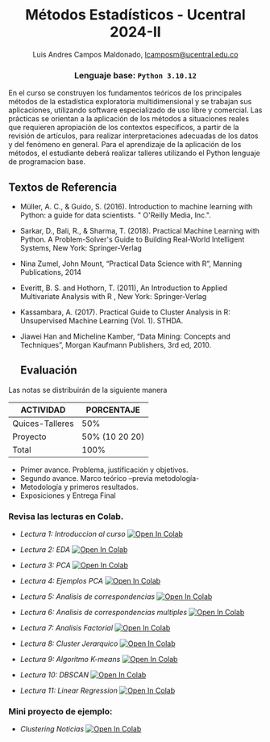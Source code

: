 
<div align='center'>
  
 # **Métodos Estadísticos - Ucentral 2024-II** 
  Luis Andres Campos Maldonado, lcamposm@ucentral.edu.co
 </div>

<div align='center'> 

 ### Lenguaje base: `Python 3.10.12`
  
 </div>


En el curso se construyen los fundamentos teóricos de los principales métodos de la estadística exploratoria multidimensional y se trabajan sus aplicaciones, utilizando software especializado de uso libre y comercial. Las prácticas se orientan a la aplicación de los métodos a situaciones reales que requieren apropiación de los contextos específicos, a partir de la revisión de artículos, para realizar interpretaciones adecuadas de los datos y del fenómeno en general. Para el aprendizaje de la aplicación de los métodos, el estudiante deberá realizar talleres utilizando el Python lenguaje de programacion base.

## Textos de Referencia
- Müller, A. C., & Guido, S. (2016). Introduction to machine learning with Python: a guide for data scientists. " O'Reilly Media, Inc.".
- Sarkar, D., Bali, R., & Sharma, T. (2018). Practical Machine Learning with Python. A Problem-Solver's Guide to Building Real-World Intelligent Systems, New York: Springer-Verlag

- Nina Zumel, John Mount, “Practical Data Science with R”, Manning Publications, 2014

- Everitt, B. S. and Hothorn, T. (2011), An Introduction to Applied Multivariate Analysis with R , New York: Springer-Verlag
- Kassambara, A. (2017). Practical Guide to Cluster Analysis in R: Unsupervised Machine Learning (Vol. 1). STHDA.
- Jiawei Han and Micheline Kamber, “Data Mining: Concepts and Techniques”, Morgan Kaufmann Publishers, 3rd ed, 2010.




  ## Evaluación
Las notas se distribuirán de la siguiente manera

|ACTIVIDAD|PORCENTAJE|
|---|---|
|Quices-Talleres| 50%|
|Proyecto|50% (10 20 20)|
|Total|100%|


+ Primer avance. Problema, justificación y objetivos.
+ Segundo avance. Marco teórico –previa metodología-
+ Metodología y primeros resultados.
+ Exposiciones y Entrega Final

### Revisa las lecturas en Colab.

- _Lectura 1: Introduccion al curso_ [![Open In Colab](https://colab.research.google.com/assets/colab-badge.svg)](https://colab.research.google.com/github/lacamposm/Metodos-Estadisticos/blob/main/Lectura_1_Intro.ipynb)

- _Lectura 2: EDA_ [![Open In Colab](https://colab.research.google.com/assets/colab-badge.svg)](https://colab.research.google.com/github/lacamposm/Metodos-Estadisticos/blob/main/Lectura_2_Analisis_Descriptivo_Multivariado.ipynb)

- _Lectura 3: PCA_ [![Open In Colab](https://colab.research.google.com/assets/colab-badge.svg)](https://colab.research.google.com/github/lacamposm/Metodos-Estadisticos/blob/main/Lectura_3_ACP.ipynb)

- _Lectura 4: Ejemplos PCA_ [![Open In Colab](https://colab.research.google.com/assets/colab-badge.svg)](https://colab.research.google.com/github/lacamposm/Metodos-Estadisticos/blob/main/Lectura_4_ACP_examples.ipynb)

- _Lectura 5: Analisis de correspondencias_ [![Open In Colab](https://colab.research.google.com/assets/colab-badge.svg)](https://colab.research.google.com/github/lacamposm/Metodos-Estadisticos/blob/main/Lectura_5_AC.ipynb)

- _Lectura 6: Analisis de correspondencias multiples_ [![Open In Colab](https://colab.research.google.com/assets/colab-badge.svg)](https://colab.research.google.com/github/lacamposm/Metodos-Estadisticos/blob/main/Lectura_6_ACM.ipynb)

- _Lectura 7: Analisis Factorial_ [![Open In Colab](https://colab.research.google.com/assets/colab-badge.svg)](https://colab.research.google.com/github/lacamposm/Metodos-Estadisticos/blob/main/Lectura_7_Factor_Analysis.ipynb)

- _Lectura 8: Cluster Jerarquico_ [![Open In Colab](https://colab.research.google.com/assets/colab-badge.svg)](https://colab.research.google.com/github/lacamposm/Metodos-Estadisticos/blob/main/Lectura_8_Cluster_Jerarquico.ipynb)

- _Lectura 9: Algoritmo K-means_ [![Open In Colab](https://colab.research.google.com/assets/colab-badge.svg)](https://colab.research.google.com/github/lacamposm/Metodos-Estadisticos/blob/main/Lectura_9_Kmeans.ipynb)

- _Lectura 10: DBSCAN_ [![Open In Colab](https://colab.research.google.com/assets/colab-badge.svg)](https://colab.research.google.com/github/lacamposm/Metodos-Estadisticos/blob/main/Lectura_10_DBSCAN.ipynb)

- _Lectura 11: Linear Regression_ [![Open In Colab](https://colab.research.google.com/assets/colab-badge.svg)](https://colab.research.google.com/github/lacamposm/Metodos-Estadisticos/blob/main/Lectura_11_Linear_Regression.ipynb)

### Mini proyecto de ejemplo:

- _Clustering Noticias_ [![Open In Colab](https://colab.research.google.com/assets/colab-badge.svg)](https://colab.research.google.com/github/lacamposm/Metodos-Estadisticos/blob/main/news_clustering.ipynb)
